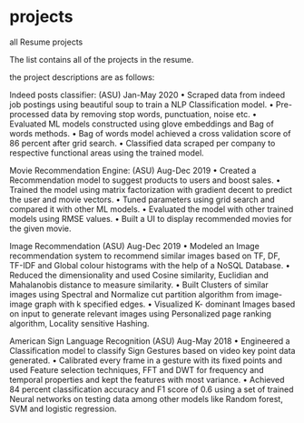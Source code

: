 # projects
all Resume projects

The list contains all of the projects in the resume.

the project descriptions are as follows:

Indeed posts classifier:										        (ASU)  Jan-May 2020
•	Scraped data from indeed job postings using beautiful soup to train a NLP Classification model. 
•	Pre-processed data by removing stop words, punctuation, noise etc.
•	Evaluated ML models constructed using glove embeddings and Bag of words methods.
•	Bag of words model achieved a cross validation score of 86 percent after grid search.
•	Classified data scraped per company to respective functional areas using the trained model.

Movie  Recommendation Engine:								      (ASU)  Aug-Dec 2019
•	Created a Recommendation model to suggest products to users and boost sales.
•	Trained the model using matrix factorization with gradient decent to predict the user and movie vectors.
•	Tuned parameters using grid search and compared it with other ML models.
•	Evaluated the model with other trained models using RMSE values.
•	Built a UI to display recommended movies for the given movie.

Image Recommendation										       (ASU)  Aug-Dec 2019
•	Modeled an Image recommendation system to recommend similar images based on TF, DF, TF-IDF and Global colour histograms with the help of a NoSQL Database.
•	Reduced the dimensionality and used Cosine similarity, Euclidian and Mahalanobis distance to measure similarity. 
•	Built Clusters of similar images using Spectral and Normalize cut partition algorithm from image-image graph with k specified edges.
•	Visualized K- dominant Images based on input to generate relevant images using Personalized page ranking algorithm, Locality sensitive Hashing.

American Sign Language Recognition								       (ASU) Aug-May 2018
•	Engineered a Classification model to classify Sign Gestures based on video key point data generated.
•	Calibrated every frame in a gesture with its fixed points and used Feature selection techniques, FFT and DWT for frequency and temporal properties and kept the features with most variance.
•	Achieved 84 percent classification accuracy and F1 score of 0.6 using a set of trained Neural networks on testing data among other models like Random forest, SVM and logistic regression. 

